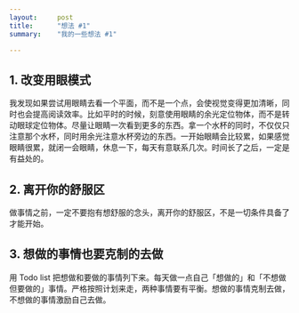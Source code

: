 ```yaml
---
layout:     post
title:      "想法 #1"
summary:    "我的一些想法 #1"

---
```


## 1. 改变用眼模式

我发现如果尝试用眼睛去看一个平面，而不是一个点，会使视觉变得更加清晰，同时也会提高阅读效率。比如平时的时候，刻意使用眼睛的余光定位物体，而不是转动眼球定位物体。尽量让眼睛一次看到更多的东西。拿一个水杯的同时，不仅仅只注意那个水杯，同时用余光注意水杯旁边的东西。一开始眼睛会比较累，如果感觉眼睛很累，就闭一会眼睛，休息一下，每天有意联系几次。时间长了之后，一定是有益处的。

## 2. 离开你的舒服区

做事情之前，一定不要抱有想舒服的念头，离开你的舒服区，不是一切条件具备了才能开始。

## 3. 想做的事情也要克制的去做

用 Todo list 把想做和要做的事情列下来。每天做一点自己「想做的」和「不想做但要做的」事情。严格按照计划来走，两种事情要有平衡。想做的事情克制去做，不想做的事情激励自己去做。
